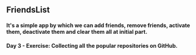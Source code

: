 ## FriendsList
 
#### It's a simple app by which we can add friends, remove friends, activate them, deactivate them and clear them all at initial part.

#### Day 3 - Exercise: Collecting all the popular repositories on GitHub. 
     